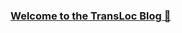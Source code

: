 ### [Welcome to the TransLoc Blog 👋](https://github.com/ConservationTranslocation/ConservationTranslocation.github.io/blob/bbees/blog/welcome.md)

<!--
**ConservationTranslocation/ConservationTranslocation** is a ✨ _special_ ✨ repository because its `README.md` (this file) appears on your GitHub profile.

Here are some ideas to get you started:

- 🔭 I’m currently working on ...
- 🌱 I’m currently learning ...
- 👯 I’m looking to collaborate on ...
- 🤔 I’m looking for help with ...
- 💬 Ask me about ...
- 📫 How to reach me: ...
- 😄 Pronouns: ...
- ⚡ Fun fact: ...
-->
